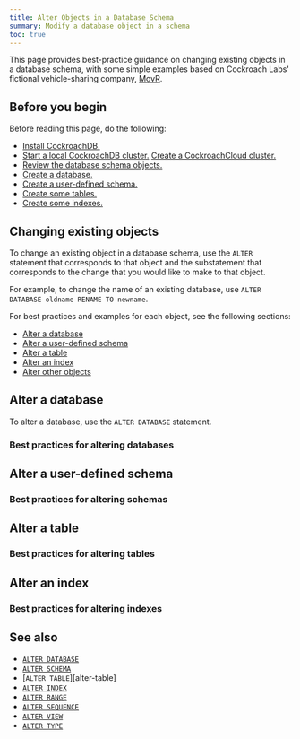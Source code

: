 ```yaml
---
title: Alter Objects in a Database Schema
summary: Modify a database object in a schema
toc: true
---
```


This page provides best-practice guidance on changing existing objects in a database schema, with some simple examples based on Cockroach Labs' fictional vehicle-sharing company, [MovR](movr.html).

## Before you begin

Before reading this page, do the following:

<ul>
  <li>
    <a href="install-cockroachdb.html">Install CockroachDB.</a>
  </li>
  <li>
    <a class="filter-content" data-scope="local" href="secure-a-cluster.html">Start a local CockroachDB cluster.</a>
    <a class="filter-content" data-scope="cockroachcloud" href="cockroachcloud/create-your-cluster.html">Create a CockroachCloud cluster.</a>
  </li>
  <li>
    <a href="schema-design-overview.html">Review the database schema objects.</a>
  </li>
  <li>
    <a href="schema-design-database.html">Create a database.</a>
  </li>
  <li>
    <a href="schema-design-schema.html">Create a user-defined schema.</a>
  </li>
  <li>
    <a href="schema-design-table.html">Create some tables.</a>
  </li>
  <li>
    <a href="schema-design-table.html">Create some indexes.</a>
  </li>
</ul>

## Changing existing objects

To change an existing object in a database schema, use the `ALTER` statement that corresponds to that object and the substatement that corresponds to the change that you would like to make to that object.

For example, to change the name of an existing database, use `ALTER DATABASE oldname RENAME TO newname`.

For best practices and examples for each object, see the following sections:

- [Alter a database](#alter-a-database)
- [Alter a user-defined schema](#alter-a-user-defined-schema)
- [Alter a table](#alter-a-table)
- [Alter an index](#alter-an-index)
- [Alter other objects](#alter-other-objects)

## Alter a database

To alter a database, use the `ALTER DATABASE` statement.

### Best practices for altering databases

## Alter a user-defined schema

### Best practices for altering schemas

## Alter a table

### Best practices for altering tables

## Alter an index

### Best practices for altering indexes



## See also

- [`ALTER DATABASE`](alter-database.html)
- [`ALTER SCHEMA`](alter-schema.html)
- [`ALTER TABLE`][alter-table]
- [`ALTER INDEX`](alter-index.html)
- [`ALTER RANGE`](alter-range.html)
- [`ALTER SEQUENCE`](alter-sequence.html)
- [`ALTER VIEW`](alter-view.html)
- [`ALTER TYPE`](alter-type.html)